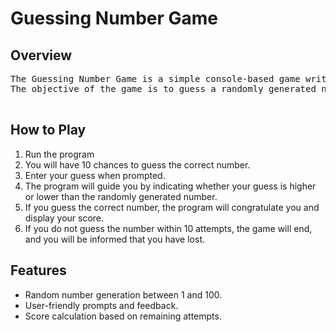  <h1> Guessing Number Game </h1> 

  <h2>Overview</h2>
  <pre>The Guessing Number Game is a simple console-based game written in Java. 
The objective of the game is to guess a randomly generated number between 1 and 100 within 10 attempts.
    </pre>
    
  <h2>How to Play </h2>
    <ol>
        <li>Run the program</li>
        <li>You will have 10 chances to guess the correct number.</li>
        <li>Enter your guess when prompted.</li>
        <li>The program will guide you by indicating whether your guess is higher or lower than the randomly generated number.</li>
        <li>If you guess the correct number, the program will congratulate you and display your score.</li>
        <li>If you do not guess the number within 10 attempts, the game will end, and you will be informed that you have lost.</li>
    </ol>

  <h2>Features</h2>
    <ul>
        <li>Random number generation between 1 and 100.</li>
        <li>User-friendly prompts and feedback.</li>
        <li>Score calculation based on remaining attempts.</li>
    </ul>

  <h1></h1>
